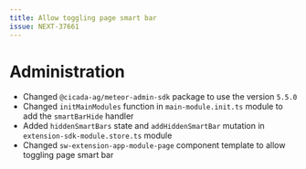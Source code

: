 ```yaml
---
title: Allow toggling page smart bar
issue: NEXT-37661
---
```

# Administration
* Changed `@cicada-ag/meteor-admin-sdk` package to use the version `5.5.0`
* Changed `initMainModules` function in `main-module.init.ts` module to add the `smartBarHide` handler
* Added `hiddenSmartBars` state and `addHiddenSmartBar` mutation in `extension-sdk-module.store.ts` module
* Changed `sw-extension-app-module-page` component template to allow toggling page smart bar
